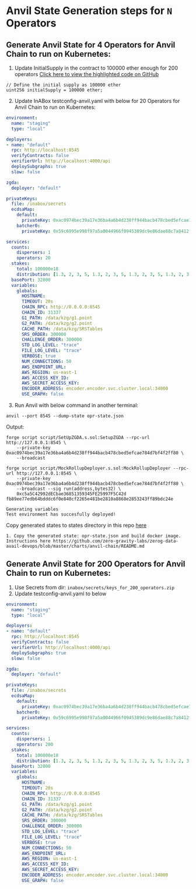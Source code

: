 # Anvil State Generation steps for `N` Operators

## Generate Anvil State for 4 Operators for Anvil Chain to run on Kubernetes:
1. Update InitialSupply in the contract to 100000 ether enough for 200 operators
[Click here to view the highlighted code on GitHub](https://github.com/zero-gravity-labs/zerog-data-avail/blob/7a16b44b8b06e770e15d372108df2fd220720697/contracts/script/SetUpZGDA.s.sol#L58C38-L58C38)


```solidity
// Define the initial supply as 100000 ether
uint256 initialSupply = 100000 ether;
```

2. Update InABox testconfig-anvil.yaml with below for 20 Operators for Anvil Chain to run on Kubernetes:
```yaml
environment:
  name: "staging"
  type: "local"

deployers:
- name: "default"
  rpc: http://localhost:8545
  verifyContracts: false
  verifierUrl: http://localhost:4000/api
  deploySubgraphs: true
  slow: false

zgda:
  deployer: "default"

privateKeys:
  file: /inabox/secrets
  ecdsaMap:
    default:
      privateKey: 0xac0974bec39a17e36ba4a6b4d238ff944bacb478cbed5efcae784d7bf4f2ff80
    batcher0:
      privateKey: 0x59c6995e998f97a5a0044966f0945389dc9e86dae88c7a8412f4603b6b78690d

services:
  counts:
    dispersers: 1
    operators: 20
  stakes:
    total: 100000e18
    distribution: [1.3, 2, 3, 5, 1.3, 2, 3, 5, 1.3, 2, 3, 5, 1.3, 2, 3, 5, 1.3, 2, 3, 5]
  basePort: 32000
  variables:
    globals:
      HOSTNAME:
      TIMEOUT: 20s
      CHAIN_RPC: http://0.0.0.0:8545
      CHAIN_ID: 31337
      G1_PATH: /data/kzg/g1.point
      G2_PATH: /data/kzg/g2.point
      CACHE_PATH: /data/kzg/SRSTables
      SRS_ORDER: 300000
      CHALLENGE_ORDER: 300000
      STD_LOG_LEVEL: "trace"
      FILE_LOG_LEVEL: "trace"
      VERBOSE: true
      NUM_CONNECTIONS: 50
      AWS_ENDPOINT_URL:
      AWS_REGION: us-east-1
      AWS_ACCESS_KEY_ID:
      AWS_SECRET_ACCESS_KEY:
      ENCODER_ADDRESS: encoder.encoder.svc.cluster.local:34000
      USE_GRAPH: false
```

3. Run Anvil with below command in another terminal:
```
anvil --port 8545 --dump-state opr-state.json
```

Output:
```
forge script script/SetUpZGDA.s.sol:SetupZGDA --rpc-url http://127.0.0.1:8545 \
    --private-key 0xac0974bec39a17e36ba4a6b4d238ff944bacb478cbed5efcae784d7bf4f2ff80 \
    --broadcast

forge script script/MockRollupDeployer.s.sol:MockRollupDeployer --rpc-url http://127.0.0.1:8545 \
    --private-key 0xac0974bec39a17e36ba4a6b4d238ff944bacb478cbed5efcae784d7bf4f2ff80 \
    --broadcast --sig run(address,bytes32) \
    0xc5a5C42992dECbae36851359345FE25997F5C42d fb89ee77edb64bdddc6f0e840cf2265e481be2810a8868e2853243ff89bdc24e

Generating variables
Test environment has succesfully deployed!
```

Copy generated states to states directory in this repo [here](https://github.com/zero-gravity-labs/zerog-data-avail-devops/tree/master/charts/anvil-chain/states)
```
1. Copy the generated state: opr-state.json and build docker image. Instructions here https://github.com/zero-gravity-labs/zerog-data-avail-devops/blob/master/charts/anvil-chain/README.md
```

## Generate Anvil State for 200 Operators for Anvil Chain to run on Kubernetes:
1. Use Secrets from dir: `inabox/secrets/keys_for_200_operators.zip` 
2. Update testconfig-anvil.yaml to below

```yaml
environment:
  name: "staging"
  type: "local"

deployers:
- name: "default"
  rpc: http://localhost:8545
  verifyContracts: false
  verifierUrl: http://localhost:4000/api
  deploySubgraphs: true
  slow: false

zgda:
  deployer: "default"

privateKeys:
  file: /inabox/secrets
  ecdsaMap:
    default:
      privateKey: 0xac0974bec39a17e36ba4a6b4d238ff944bacb478cbed5efcae784d7bf4f2ff80
    batcher0:
      privateKey: 0x59c6995e998f97a5a0044966f0945389dc9e86dae88c7a8412f4603b6b78690d

services:
  counts:
    dispersers: 1
    operators: 200
  stakes:
    total: 100000e18
    distribution: [1.3, 2, 3, 5, 1.3, 2, 3, 5, 1.3, 2, 3, 5, 1.3, 2, 3, 5, 1.3, 2, 3, 5, 1.3, 2, 3, 5, 1.3, 2, 3, 5, 1.3, 2, 3, 5, 1.3, 2, 3, 5, 1.3, 2, 3, 5, 1.3, 2, 3, 5, 1.3, 2, 3, 5, 1.3, 2, 3, 5, 1.3, 2, 3, 5, 1.3, 2, 3, 5, 1.3, 2, 3, 5, 1.3, 2, 3, 5, 1.3, 2, 3, 5, 1.3, 2, 3, 5, 1.3, 2, 3, 5, 1.3, 2, 3, 5, 1.3, 2, 3, 5, 1.3, 2, 3, 5, 1.3, 2, 3, 5, 1.3, 2, 3, 5, 1.3, 2, 3, 5, 1.3, 2, 3, 5, 1.3, 2, 3, 5, 1.3, 2, 3, 5, 1.3, 2, 3, 5, 1.3, 2, 3, 5, 1.3, 2, 3, 5, 1.3, 2, 3, 5, 1.3, 2, 3, 5, 1.3, 2, 3, 5, 1.3, 2, 3, 5, 1.3, 2, 3, 5, 1.3, 2, 3, 5, 1.3, 2, 3, 5, 1.3, 2, 3, 5, 1.3, 2, 3, 5, 1.3, 2, 3, 5, 1.3, 2, 3, 5, 1.3, 2, 3, 5, 1.3, 2, 3, 5, 1.3, 2, 3, 5, 1.3, 2, 3, 5, 1.3, 2, 3, 5, 1.3, 2, 3, 5, 1.3, 2, 3, 5]
  basePort: 32000
  variables:
    globals:
      HOSTNAME:
      TIMEOUT: 20s
      CHAIN_RPC: http://0.0.0.0:8545
      CHAIN_ID: 31337
      G1_PATH: /data/kzg/g1.point
      G2_PATH: /data/kzg/g2.point
      CACHE_PATH: /data/kzg/SRSTables
      SRS_ORDER: 300000
      CHALLENGE_ORDER: 300000
      STD_LOG_LEVEL: "trace"
      FILE_LOG_LEVEL: "trace"
      VERBOSE: true
      NUM_CONNECTIONS: 50
      AWS_ENDPOINT_URL:
      AWS_REGION: us-east-1
      AWS_ACCESS_KEY_ID:
      AWS_SECRET_ACCESS_KEY:
      ENCODER_ADDRESS: encoder.encoder.svc.cluster.local:34000
      USE_GRAPH: false
```

